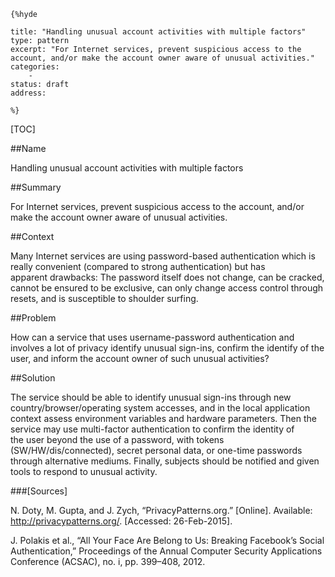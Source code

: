     {%hyde

    title: "Handling unusual account activities with multiple factors"
    type: pattern
    excerpt: "For Internet services, prevent suspicious access to the account, and/or make the account owner aware of unusual activities."
    categories:
        - 
    status: draft
    address:

    %}

[TOC]


##Name
<!--Primary name the pattern is known by.-->

Handling unusual account activities with multiple factors

<!--###[Also Known As]-->
<!-- All other names the pattern is known by.-->



##Summary
<!-- One short paragraph summarising the pattern.-->

For Internet services, prevent suspicious access to the account, and/or make the account owner aware of unusual activities.

##Context
<!-- The situations in which the pattern may apply.-->

Many Internet services are using password-based authentication which is really convenient (compared to strong authentication) but has apparent drawbacks: The password itself does not change, can be cracked, cannot be ensured to be exclusive, can only change access control through resets, and is susceptible to shoulder surfing.

##Problem
<!-- The problem a pattern addresses, including a list of forces describing why a problem might be difficult to solve.-->

How can a service that uses username-password authentication and involves a lot of privacy identify unusual sign-ins, confirm the identify of the user, and inform the account owner of such unusual activities?

##Solution
<!-- A concise description of how the pattern addresses the problem.-->

The service should be able to identify unusual sign-ins through new country/browser/operating system accesses, and in the local application context assess environment variables and hardware parameters. Then the service may use multi-factor authentication to confirm the identity of the user beyond the use of a password, with tokens (SW/HW/dis/connected), secret personal data, or one-time passwords through alternative mediums. Finally, subjects should be notified and given tools to respond to unusual activity.

<!--###[Structure]-->
<!--A detailed specification of the structural aspects of the pattern. A class diagram if applicable.-->



<!--###[Implementation]-->
<!--Guidelines for implementing the pattern; code fragments; suggested PETS; policy fragments.-->



<!--##Consequences-->
<!--The advantages (benefits) and disadvantages (liabilities) of applying the pattern.-->



<!--###[Constraints]-->
<!-- limitations as a consequence of applying the pattern.-->



<!--##Examples-->
<!--Motivational example to see how the pattern is applied.-->



<!--###[Known Uses]-->
<!-- Pointers to various applications of the pattern.-->



<!--##See Also-->
<!-- Any pointers to relevant information, not contained in the subfields below.-->



<!--###[Related Patterns]-->
<!-- Supporting and conflicting patterns-->



###[Sources]
<!-- References to the original source of the pattern.-->

N. Doty, M. Gupta, and J. Zych, “PrivacyPatterns.org.” [Online]. Available: http://privacypatterns.org/. [Accessed: 26-Feb-2015].

J. Polakis et al., “All Your Face Are Belong to Us: Breaking Facebook’s Social Authentication,” Proceedings of the Annual Computer Security Applications Conference (ACSAC), no. i, pp. 399–408, 2012.

<!--##General Comments-->
<!-- Separate discussion on the pattern.-->



<!--##Categories-->
<!-- Placeholder for future agreed upon categories as per collaboration's evaluation.-->

<!--##Tags-->
<!-- User definable descriptors for additional correlation.-->




